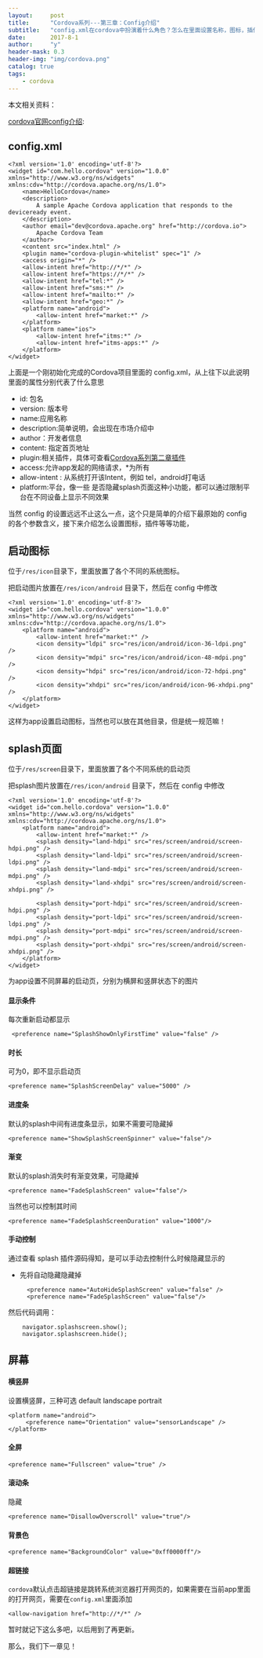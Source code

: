 ```yaml
---
layout:     post
title:      "Cordova系列---第三章：Config介绍"
subtitle:   "config.xml在cordova中扮演着什么角色？怎么在里面设置名称，图标，插件等等功能？"
date:       2017-8-1
author:     "y"
header-mask: 0.3
header-img: "img/cordova.png"
catalog: true
tags:
    - cordova
---
```


本文相关资料：

[cordova官网config介绍](http://cordova.apache.org/docs/en/latest/config_ref/):<br>


## config.xml

	<?xml version='1.0' encoding='utf-8'?>
	<widget id="com.hello.cordova" version="1.0.0" xmlns="http://www.w3.org/ns/widgets" xmlns:cdv="http://cordova.apache.org/ns/1.0">
	    <name>HelloCordova</name>
	    <description>
	        A sample Apache Cordova application that responds to the deviceready event.
	    </description>
	    <author email="dev@cordova.apache.org" href="http://cordova.io">
	        Apache Cordova Team
	    </author>
	    <content src="index.html" />
	    <plugin name="cordova-plugin-whitelist" spec="1" />
	    <access origin="*" />
	    <allow-intent href="http://*/*" />
	    <allow-intent href="https://*/*" />
	    <allow-intent href="tel:*" />
	    <allow-intent href="sms:*" />
	    <allow-intent href="mailto:*" />
	    <allow-intent href="geo:*" />
	    <platform name="android">
	        <allow-intent href="market:*" />
	    </platform>
	    <platform name="ios">
	        <allow-intent href="itms:*" />
	        <allow-intent href="itms-apps:*" />
	    </platform>
	</widget>


上面是一个刚初始化完成的Cordova项目里面的 config.xml，从上往下以此说明里面的属性分别代表了什么意思


* id: 包名
* version: 版本号
* name:应用名称
* description:简单说明，会出现在市场介绍中
* author：开发者信息
* content: 指定首页地址
* plugin:相关插件，具体可查看[Cordova系列第二章插件](https://7449.github.io/2017/07/31/Android_Cordova_plugin/)
* access:允许app发起的网络请求，*为所有
* allow-intent : 从系统打开该Intent，例如 tel，android打电话
* platform:平台，像一些 是否隐藏splash页面这种小功能，都可以通过限制平台在不同设备上显示不同效果


当然 config 的设置远远不止这么一点，这个只是简单的介绍下最原始的 config 的各个参数含义，接下来介绍怎么设置图标，插件等等功能，


## 启动图标

位于`/res/icon`目录下，里面放置了各个不同的系统图标。

把启动图片放置在`/res/icon/android` 目录下，然后在 config 中修改

	<?xml version='1.0' encoding='utf-8'?>
	<widget id="com.hello.cordova" version="1.0.0" xmlns="http://www.w3.org/ns/widgets" xmlns:cdv="http://cordova.apache.org/ns/1.0">
	    <platform name="android">
	        <allow-intent href="market:*" />
	        <icon density="ldpi" src="res/icon/android/icon-36-ldpi.png" />
	        <icon density="mdpi" src="res/icon/android/icon-48-mdpi.png" />
	        <icon density="hdpi" src="res/icon/android/icon-72-hdpi.png" />
	        <icon density="xhdpi" src="res/icon/android/icon-96-xhdpi.png" />
	    </platform>
	</widget>


这样为app设置启动图标，当然也可以放在其他目录，但是统一规范嘛！

## splash页面

位于`/res/screen`目录下，里面放置了各个不同系统的启动页

把splash图片放置在`/res/icon/android` 目录下，然后在 config 中修改


	<?xml version='1.0' encoding='utf-8'?>
	<widget id="com.hello.cordova" version="1.0.0" xmlns="http://www.w3.org/ns/widgets" xmlns:cdv="http://cordova.apache.org/ns/1.0">
	    <platform name="android">
	        <allow-intent href="market:*" />
	        <splash density="land-hdpi" src="res/screen/android/screen-hdpi.png" />
	        <splash density="land-ldpi" src="res/screen/android/screen-ldpi.png" />
	        <splash density="land-mdpi" src="res/screen/android/screen-mdpi.png" />
	        <splash density="land-xhdpi" src="res/screen/android/screen-xhdpi.png" />
	        
	        <splash density="port-hdpi" src="res/screen/android/screen-hdpi.png" />
	        <splash density="port-ldpi" src="res/screen/android/screen-ldpi.png" />
	        <splash density="port-mdpi" src="res/screen/android/screen-mdpi.png" />
	        <splash density="port-xhdpi" src="res/screen/android/screen-xhdpi.png" />
	    </platform>
	</widget>
	
	
为app设置不同屏幕的启动页，分别为横屏和竖屏状态下的图片

#### 显示条件

每次重新启动都显示

	 <preference name="SplashShowOnlyFirstTime" value="false" />

#### 时长

可为0，即不显示启动页

	<preference name="SplashScreenDelay" value="5000" />
	
#### 进度条

默认的splash中间有进度条显示，如果不需要可隐藏掉

	<preference name="ShowSplashScreenSpinner" value="false"/>
	
#### 渐变

默认的splash消失时有渐变效果，可隐藏掉

	<preference name="FadeSplashScreen" value="false"/>
	
当然也可以控制其时间

	<preference name="FadeSplashScreenDuration" value="1000"/>
	
#### 手动控制

通过查看 splash 插件源码得知，是可以手动去控制什么时候隐藏显示的

* 先将自动隐藏隐藏掉
	
		<preference name="AutoHideSplashScreen" value="false" />
		<preference name="FadeSplashScreen" value="false"/>
		
然后代码调用：

		navigator.splashscreen.show();
		navigator.splashscreen.hide();
		
## 屏幕


#### 横竖屏

设置横竖屏，三种可选 default  landscape   portrait

	<platform name="android">
	     <preference name="Orientation" value="sensorLandscape" />
	</platform>
		
#### 全屏

	<preference name="Fullscreen" value="true" />
	
#### 滚动条

隐藏

	<preference name="DisallowOverscroll" value="true"/>
	
#### 背景色

	<preference name="BackgroundColor" value="0xff0000ff"/>
	
#### 超链接

`cordova`默认点击超链接是跳转系统浏览器打开网页的，如果需要在当前app里面的打开网页，需要在`config.xml`里面添加

	<allow-navigation href="http://*/*" />

暂时就记下这么多吧，以后用到了再更新。



那么，我们下一章见！
